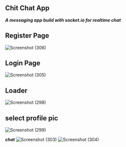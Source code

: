 ## Chit Chat App ##
***A messaging app build with socket.io for realtime chat***

## Register Page ##
![Screenshot (306)](https://github.com/divyanshu-pal/Chit-Chat/assets/86774540/ce60ba51-7203-4a84-8d97-f9cdc71a338b)

## Login Page ##
![Screenshot (305)](https://github.com/divyanshu-pal/Chit-Chat/assets/86774540/d423d331-11a0-4aec-b584-26898cca7949)

## Loader ##
![Screenshot (298)](https://github.com/divyanshu-pal/Chit-Chat/assets/86774540/138ee6fc-9b63-4f81-95c8-372c600d021c)

## select profile pic ##
![Screenshot (299)](https://github.com/divyanshu-pal/Chit-Chat/assets/86774540/53f00f3c-c802-4e5c-a981-7b9abeb4431a)

***chat***
![Screenshot (303)](https://github.com/divyanshu-pal/Chit-Chat/assets/86774540/10fe7491-b7bf-41b2-a150-ee1bec378fda)
![Screenshot (304)](https://github.com/divyanshu-pal/Chit-Chat/assets/86774540/3b0bc16b-3337-4e46-b11b-8914ee864b48)

